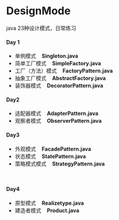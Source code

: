# DesignMode
java 23种设计模式，日常练习
#### Day 1
+ 单例模式 &nbsp;&nbsp; **Singleton.java**  
+ 简单工厂模式 &nbsp;&nbsp; **SimpleFactory.java**
+ 工厂（方法）模式 &nbsp;&nbsp; **FactoryPattern.java**
+ 抽象工厂模式 &nbsp;&nbsp; **AbstractFactory.java**
+ 装饰器模式 &nbsp;&nbsp; **DecoratorPattern.java**
  <br>
  
#### Day2
+ 适配器模式 &nbsp;&nbsp; **AdapterPattern.java**
+ 观察者模式 &nbsp;&nbsp; **ObserverPattern.java**
  <br>
  
#### Day3
+ 外观模式 &nbsp;&nbsp; **FacadePattern.java**
+ 状态模式 &nbsp;&nbsp; **StatePattern.java**
+ 策略模式模式 &nbsp;&nbsp; **StrategyPattern.java**
<br>

#### Day4
 + 原型模式 &nbsp;&nbsp; **Realizetype.java**
 + 建造者模式 &nbsp;&nbsp; **Product.java**
